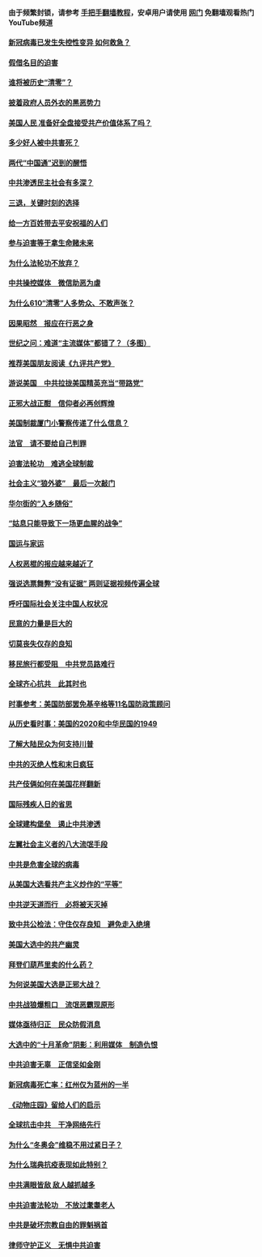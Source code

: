 #### 由于频繁封锁，请参考 [手把手翻墙教程](https://github.com/gfw-breaker/guides/wiki/)，安卓用户请使用 [网门](https://github.com/gfw-breaker/nogfw/blob/master/dl.md?t=01052001) 免翻墙观看热门YouTube频道 

#### [新冠病毒已发生失控性变异 如何救急？](../pages/251/418032.md?t=01052001) 

#### [假借名目的迫害](../pages/251/418055.md?t=01052001) 

#### [谁将被历史“清零”？](../pages/251/417485.md?t=01052001) 

#### [披着政府人员外衣的黑恶势力](../pages/251/417442.md?t=01052001) 

#### [美国人民 准备好全盘接受共产价值体系了吗？](../pages/251/417491.md?t=01052001) 

#### [多少好人被中共害死？](../pages/251/417144.md?t=01052001) 

#### [两代“中国通”迟到的醒悟](../pages/251/417064.md?t=01052001) 

#### [中共渗透民主社会有多深？](../pages/251/417063.md?t=01052001) 

#### [三退，关键时刻的选择](../pages/251/416969.md?t=01052001) 

#### [给一方百姓带去平安祝福的人们](../pages/251/416941.md?t=01052001) 

#### [参与迫害等于拿生命赌未来](../pages/251/416856.md?t=01052001) 

#### [为什么法轮功不放弃？](../pages/251/416864.md?t=01052001) 

#### [中共操控媒体　微信助恶为虐](../pages/251/416724.md?t=01052001) 

#### [为什么610“清零”人多势众、不敢声张？](../pages/251/416632.md?t=01052001) 

#### [因果昭然　报应在行恶之身](../pages/251/416582.md?t=01052001) 

#### [世纪之问：难道“主流媒体”都错了？（多图）](../pages/251/416571.md?t=01052001) 

#### [推荐美国朋友阅读《九评共产党》](../pages/251/416510.md?t=01052001) 

#### [游说美国　中共拉拢美国精英充当“带路党”](../pages/251/416529.md?t=01052001) 

#### [正邪大战正酣　信仰者必再创辉煌](../pages/251/416433.md?t=01052001) 

#### [美国制裁厦门小警察传递了什么信息？](../pages/251/416432.md?t=01052001) 

#### [法官　请不要给自己判罪](../pages/251/416379.md?t=01052001) 

#### [迫害法轮功　难逃全球制裁](../pages/251/416380.md?t=01052001) 

#### [社会主义“狼外婆”　最后一次敲门](../pages/251/416394.md?t=01052001) 

#### [华尔街的“入乡随俗”](../pages/251/416395.md?t=01052001) 

#### [“姑息只能导致下一场更血腥的战争”](../pages/251/416223.md?t=01052001) 

#### [国运与家运](../pages/251/416224.md?t=01052001) 

#### [人权恶棍的报应越来越近了](../pages/251/416276.md?t=01052001) 

#### [强说选票舞弊“没有证据” 两则证据视频传遍全球](../pages/251/416227.md?t=01052001) 

#### [呼吁国际社会关注中国人权状况](../pages/251/416135.md?t=01052001) 

#### [民意的力量是巨大的](../pages/251/416222.md?t=01052001) 

#### [切莫丧失仅存的良知](../pages/251/416134.md?t=01052001) 

#### [移民旅行都受阻　中共党员路难行](../pages/251/416033.md?t=01052001) 

#### [全球齐心抗共　此其时也](../pages/251/415989.md?t=01052001) 

#### [时事参考：美国防部罢免基辛格等11名国防政策顾问](../pages/251/415970.md?t=01052001) 

#### [从历史看时事：美国的2020和中华民国的1949](../pages/251/415949.md?t=01052001) 

#### [了解大陆民众为何支持川普](../pages/251/415950.md?t=01052001) 

#### [中共的灭绝人性和末日疯狂](../pages/251/415944.md?t=01052001) 

#### [共产伎俩如何在美国花样翻新](../pages/251/415908.md?t=01052001) 

#### [国际残疾人日的省思](../pages/251/415849.md?t=01052001) 

#### [全球建构堡垒　遏止中共渗透](../pages/251/415850.md?t=01052001) 

#### [左翼社会主义者的八大流氓手段](../pages/251/415802.md?t=01052001) 

#### [中共是危害全球的病毒](../pages/251/415569.md?t=01052001) 

#### [从美国大选看共产主义炒作的“平等”](../pages/251/415654.md?t=01052001) 

#### [中共逆天道而行　必将被天灭掉](../pages/251/415626.md?t=01052001) 

#### [致中共公检法：守住仅存良知　避免走入绝境](../pages/251/415627.md?t=01052001) 

#### [美国大选中的共产幽灵](../pages/251/415618.md?t=01052001) 

#### [拜登们葫芦里卖的什么药？](../pages/251/415531.md?t=01052001) 

#### [为何说美国大选是正邪大战？](../pages/251/415530.md?t=01052001) 

#### [中共战狼爆粗口　流氓恶霸现原形](../pages/251/415426.md?t=01052001) 

#### [媒体亟待归正　民众防假消息](../pages/251/415402.md?t=01052001) 

#### [大选中的“十月革命”阴影：利用媒体　制造仇恨](../pages/251/415334.md?t=01052001) 

#### [中共迫害无辜　正信坚如金刚](../pages/251/415307.md?t=01052001) 

#### [新冠病毒死亡率：红州仅为蓝州的一半](../pages/251/415164.md?t=01052001) 

#### [《动物庄园》留给人们的启示](../pages/251/415178.md?t=01052001) 

#### [全球抗击中共　干净网络先行](../pages/251/415096.md?t=01052001) 

#### [为什么“冬奥会”维稳不用过紧日子？](../pages/251/414949.md?t=01052001) 

#### [为什么瑞典抗疫表现如此特别？](../pages/251/414950.md?t=01052001) 

#### [中共满眼皆敌 敌人越抓越多](../pages/251/415053.md?t=01052001) 

#### [中共迫害法轮功　不放过耄耋老人](../pages/251/414994.md?t=01052001) 

#### [中共是破坏宗教自由的罪魁祸首](../pages/251/414901.md?t=01052001) 

#### [律师守护正义　无惧中共迫害](../pages/251/414900.md?t=01052001) 

